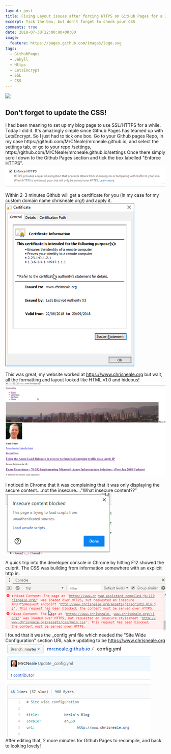 ```yaml
---
layout: post
title: Fixing Layout issues after forcing HTTPS on GitHub Pages for a Jekyll based site
excerpt: Tick the box, but don't forget to check your CSS
comments: true
date: 2018-07-30T22:00:00+00:00
image:
  feature: https://pages.github.com/images/logo.svg
tags: 
  - GithubPages
  - Jekyll
  - Https
  - LetsEncrypt
  - SSL
  - CSS
---
```

<img style="float: top;" src="https://jekyllrb.com/img/logo-2x.png">

<H2>Don't forget to update the CSS!</H2>
I had been meaning to set up my blog page to use SSL/HTTPS for a while. Today I did it.  
It's amazingly simple since Github Pages has teamed up with LetsEncrypt. So I just had to tick one box.  
Go to your Github pages Repo, in my case https://github.com/MrCNeale/mrcneale.github.io, and select the settings tab, or go to your repo /settings, 
https://github.com/MrCNeale/mrcneale.github.io/settings  
Once there simply scroll down to the Github Pages section and tick the box labelled "Enforce HTTPS".  
<img style="float: bottom;" src="/public/forcehttps.png">  
Within 2-3 minutes Github will get a certificate for you (in my case for my custom domain name chrisneale.org!) and apply it.  
<img style="float: bottom;" src="/public/ghp-cert.png">  
  
This was great, my website worked at https://www.chrisneale.org but wait, all the formatting and layout looked like HTML v1.0 and hideous!  
<img style="float: bottom;" src="/public/badlayout.png">  
  
I noticed in Chrome that it was complaining that it was only displaying the secure content....not the insecure...."What insecure content??"  
<img style="float: bottom;" src="/public/insecure.png">  
  
A quick trip into the developer console in Chrome by hitting F12 showed the culprit.  The CSS was building from information somewhere with an explicit http in.  
<img style="float: bottom;" src="/public/chromeconsole.png">  
I found that it was the _config.yml file which needed the "Site Wide Configuration" section URL value updating to be https://www.chrisneale.org  
<img style="float: bottom;" src="/public/configyml.png">  
After editing that, 2 more minutes for Github Pages to recompile, and back to looking lovely!
